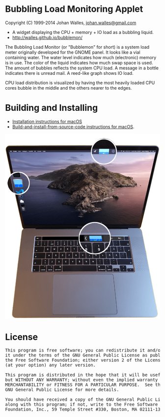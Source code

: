 # Bubbling Load Monitoring Applet
Copyright (C) 1999-2014 Johan Walles, johan.walles@gmail.com

- A widget displaying the CPU + memory + IO load as a bubbling liquid.
- http://walles.github.io/bubblemon/

The Bubbling Load Monitor (or "Bubblemon" for short) is a system load
meter originally developed for the GNOME panel. It looks like a vial
containing water. The water level indicates how much (electronic)
memory is in use. The color of the liquid indicates how much swap
space is used. The amount of bubbles reflects the system CPU load. A
message in a bottle indicates there is unread mail. A reed-like graph
shows IO load.

CPU load distribution is visualized by having the most heavily loaded CPU cores
bubble in the middle and the others nearer to the edges.

# Building and Installing
* [Installation instructions for macOS](https://walles.github.io/bubblemon/)
* [Build-and-install-from-source-code instructions for macOS](https://github.com/walles/bubblemon/blob/master/osx/README.md).

![](pixmaps/macbookpro-with-bubblemon.png)

# License
<pre>
This program is free software; you can redistribute it and/or modify
it under the terms of the GNU General Public License as published by
the Free Software Foundation; either version 2 of the License, or
(at your option) any later version.

This program is distributed in the hope that it will be useful,
but WITHOUT ANY WARRANTY; without even the implied warranty of
MERCHANTABILITY or FITNESS FOR A PARTICULAR PURPOSE.  See the
GNU General Public License for more details.

You should have received a copy of the GNU General Public License
along with this program; if not, write to the Free Software
Foundation, Inc., 59 Temple Street #330, Boston, MA 02111-1307, USA.
</pre>
